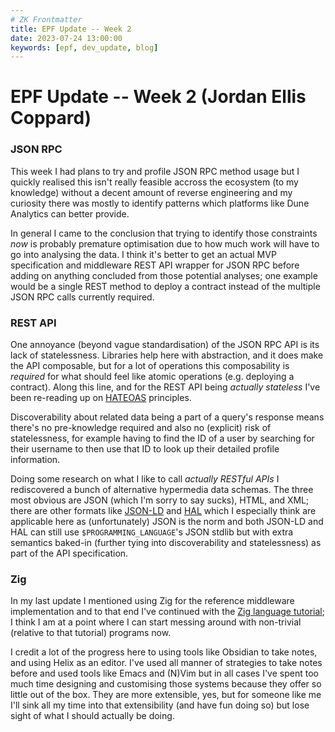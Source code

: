 ```yaml
---
# ZK Frontmatter
title: EPF Update -- Week 2
date: 2023-07-24 13:00:00
keywords: [epf, dev_update, blog]
---
```


[comment]: # (2023-07-17 to 2023-07-23)

# EPF Update -- Week 2 (Jordan Ellis Coppard)

### JSON RPC

This week I had plans to try and profile JSON RPC method usage but I quickly realised this isn't really feasible accross the ecosystem (to my knowledge) without a decent amount of reverse engineering and my curiosity there was mostly to identify patterns which platforms like Dune Analytics can better provide.

In general I came to the conclusion that trying to identify those constraints _now_ is probably premature optimisation due to how much work will have to go into analysing the data. I think it's better to get an actual MVP specification and middleware REST API wrapper for JSON RPC before adding on anything concluded from those potential analyses; one example would be a single REST method to deploy a contract instead of the multiple JSON RPC calls currently required.

### REST API

One annoyance (beyond vague standardisation) of the JSON RPC API is its lack of statelessness. Libraries help here with abstraction, and it does make the API composable, but for a lot of operations this composability is _required_ for what should feel like atomic operations (e.g. deploying a contract). Along this line, and for the REST API being _actually stateless_ I've been re-reading up on [HATEOAS](https://en.wikipedia.org/wiki/HATEOAS) principles.

Discoverability about related data being a part of a query's response means there's no pre-knowledge required and also no (explicit) risk of statelessness, for example having to find the ID of a user by searching for their username to then use that ID to look up their detailed profile information.

Doing some research on what I like to call _actually RESTful APIs_ I rediscovered a bunch of alternative hypermedia data schemas. The three most obvious are JSON (which I'm sorry to say sucks), HTML, and XML; there are other formats like [JSON-LD](https://en.wikipedia.org/wiki/JSON-LD) and [HAL](https://en.wikipedia.org/wiki/Hypertext_Application_Language) which I especially think are applicable here as (unfortunately) JSON is the norm and both JSON-LD and HAL can still use `$PROGRAMMING_LANGUAGE`'s JSON stdlib but with extra semantics baked-in (further tying into discoverability and statelessness) as part of the API specification.

### Zig

In my last update I mentioned using Zig for the reference middleware implementation and to that end I've continued with the [Zig language tutorial](https://ziglearn.org/); I think I am at a point where I can start messing around with non-trivial (relative to that tutorial) programs now.

I credit a lot of the progress here to using tools like Obsidian to take notes, and using Helix as an editor. I've used all manner of strategies to take notes before and used tools like Emacs and (N)Vim but in all cases I've spent too much time designing and customising those systems because they offer so little out of the box. They are more extensible, yes, but for someone like me I'll sink all my time into that extensibility (and have fun doing so) but lose sight of what I should actually be doing.